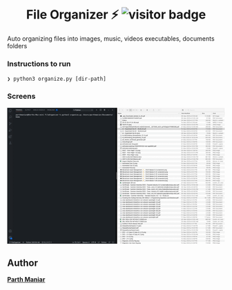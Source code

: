 <div align="center">

# File Organizer ⚡️ <img src="https://visitor-badge.laobi.icu/badge?page_id=officialpm.FileOrganizer" alt="visitor badge"/>

</div>

Auto organizing files into images, music, videos executables, documents folders

### Instructions to run

```shell
❯ python3 organize.py [dir-path]
```
### Screens

<div align="center">
  
![](FileOrganizer.gif)

 </div>
 
## Author

**[Parth Maniar](https://github.com/officialpm)**

